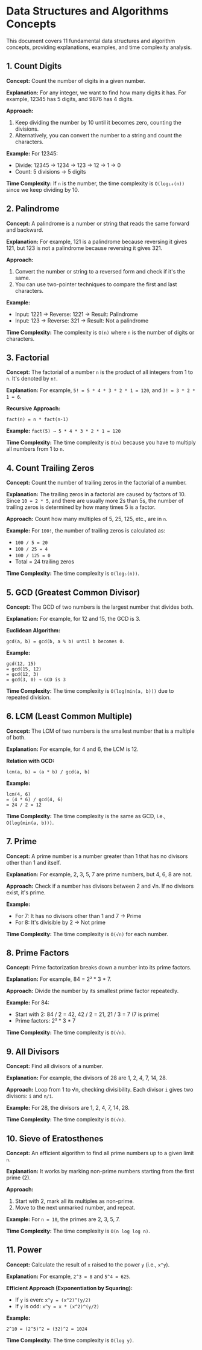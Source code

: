 # Data Structures and Algorithms Concepts

This document covers 11 fundamental data structures and algorithm concepts, providing explanations, examples, and time complexity analysis.

## 1. Count Digits
**Concept:** Count the number of digits in a given number.

**Explanation:** For any integer, we want to find how many digits it has. For example, 12345 has 5 digits, and 9876 has 4 digits.

**Approach:**
1. Keep dividing the number by 10 until it becomes zero, counting the divisions.
2. Alternatively, you can convert the number to a string and count the characters.

**Example:** For 12345:
- Divide: 12345 → 1234 → 123 → 12 → 1 → 0
- Count: 5 divisions → 5 digits

**Time Complexity:** If `n` is the number, the time complexity is `O(log₁₀(n))` since we keep dividing by 10.

## 2. Palindrome
**Concept:** A palindrome is a number or string that reads the same forward and backward.

**Explanation:** For example, 121 is a palindrome because reversing it gives 121, but 123 is not a palindrome because reversing it gives 321.

**Approach:**
1. Convert the number or string to a reversed form and check if it's the same.
2. You can use two-pointer techniques to compare the first and last characters.

**Example:**
- Input: 1221 → Reverse: 1221 → Result: Palindrome
- Input: 123 → Reverse: 321 → Result: Not a palindrome

**Time Complexity:** The complexity is `O(n)` where `n` is the number of digits or characters.

## 3. Factorial
**Concept:** The factorial of a number `n` is the product of all integers from 1 to `n`. It's denoted by `n!`.

**Explanation:** For example, `5! = 5 * 4 * 3 * 2 * 1 = 120`, and `3! = 3 * 2 * 1 = 6`.

**Recursive Approach:**
```
fact(n) = n * fact(n-1)
```

**Example:** `fact(5) → 5 * 4 * 3 * 2 * 1 = 120`

**Time Complexity:** The time complexity is `O(n)` because you have to multiply all numbers from 1 to `n`.

## 4. Count Trailing Zeros
**Concept:** Count the number of trailing zeros in the factorial of a number.

**Explanation:** The trailing zeros in a factorial are caused by factors of 10. Since `10 = 2 * 5`, and there are usually more 2s than 5s, the number of trailing zeros is determined by how many times 5 is a factor.

**Approach:** Count how many multiples of 5, 25, 125, etc., are in `n`.

**Example:** For `100!`, the number of trailing zeros is calculated as:
- `100 / 5 = 20`
- `100 / 25 = 4`
- `100 / 125 = 0`
- Total = 24 trailing zeros

**Time Complexity:** The time complexity is `O(log₅(n))`.

## 5. GCD (Greatest Common Divisor)
**Concept:** The GCD of two numbers is the largest number that divides both.

**Explanation:** For example, for 12 and 15, the GCD is 3.

**Euclidean Algorithm:**
```
gcd(a, b) = gcd(b, a % b) until b becomes 0.
```

**Example:**
```
gcd(12, 15)
= gcd(15, 12)
= gcd(12, 3)
= gcd(3, 0) → GCD is 3
```

**Time Complexity:** The time complexity is `O(log(min(a, b)))` due to repeated division.

## 6. LCM (Least Common Multiple)
**Concept:** The LCM of two numbers is the smallest number that is a multiple of both.

**Explanation:** For example, for 4 and 6, the LCM is 12.

**Relation with GCD:**
```
lcm(a, b) = (a * b) / gcd(a, b)
```

**Example:**
```
lcm(4, 6)
= (4 * 6) / gcd(4, 6)
= 24 / 2 = 12
```

**Time Complexity:** The time complexity is the same as GCD, i.e., `O(log(min(a, b)))`.

## 7. Prime
**Concept:** A prime number is a number greater than 1 that has no divisors other than 1 and itself.

**Explanation:** For example, 2, 3, 5, 7 are prime numbers, but 4, 6, 8 are not.

**Approach:** Check if a number has divisors between 2 and √n. If no divisors exist, it's prime.

**Example:**
- For 7: It has no divisors other than 1 and 7 → Prime
- For 8: It's divisible by 2 → Not prime

**Time Complexity:** The time complexity is `O(√n)` for each number.

## 8. Prime Factors
**Concept:** Prime factorization breaks down a number into its prime factors.

**Explanation:** For example, 84 = 2² * 3 * 7.

**Approach:** Divide the number by its smallest prime factor repeatedly.

**Example:** For 84:
- Start with 2: 84 / 2 = 42, 42 / 2 = 21, 21 / 3 = 7 (7 is prime)
- Prime factors: 2² * 3 * 7

**Time Complexity:** The time complexity is `O(√n)`.

## 9. All Divisors
**Concept:** Find all divisors of a number.

**Explanation:** For example, the divisors of 28 are 1, 2, 4, 7, 14, 28.

**Approach:** Loop from 1 to √n, checking divisibility. Each divisor `i` gives two divisors: `i` and `n/i`.

**Example:** For 28, the divisors are 1, 2, 4, 7, 14, 28.

**Time Complexity:** The time complexity is `O(√n)`.

## 10. Sieve of Eratosthenes
**Concept:** An efficient algorithm to find all prime numbers up to a given limit `n`.

**Explanation:** It works by marking non-prime numbers starting from the first prime (2).

**Approach:**
1. Start with 2, mark all its multiples as non-prime.
2. Move to the next unmarked number, and repeat.

**Example:** For `n = 10`, the primes are 2, 3, 5, 7.

**Time Complexity:** The time complexity is `O(n log log n)`.

## 11. Power
**Concept:** Calculate the result of `x` raised to the power `y` (i.e., `x^y`).

**Explanation:** For example, `2^3 = 8` and `5^4 = 625`.

**Efficient Approach (Exponentiation by Squaring):**
- If `y` is even: `x^y = (x^2)^(y/2)`
- If `y` is odd: `x^y = x * (x^2)^(y/2)`

**Example:**
```
2^10 = (2^5)^2 = (32)^2 = 1024
```

**Time Complexity:** The time complexity is `O(log y)`.